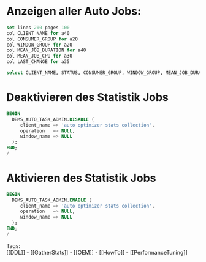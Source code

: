 
# Anzeigen aller Auto Jobs:

```sql
set lines 200 pages 100
col CLIENT_NAME for a40
col CONSUMER_GROUP for a20
col WINDOW_GROUP for a20
col MEAN_JOB_DURATION for a40
col MEAN_JOB_CPU for a30
col LAST_CHANGE for a35

select CLIENT_NAME, STATUS, CONSUMER_GROUP, WINDOW_GROUP, MEAN_JOB_DURATION, MEAN_JOB_CPU, LAST_CHANGE from dba_autotask_client order by 1;
```

# Deaktivieren des Statistik Jobs

```sql
BEGIN
  DBMS_AUTO_TASK_ADMIN.DISABLE (
     client_name => 'auto optimizer stats collection',
     operation   => NULL,
     window_name => NULL
  );
END;
/
```

# Aktivieren des Statistik Jobs

```sql
BEGIN
  DBMS_AUTO_TASK_ADMIN.ENABLE (
     client_name => 'auto optimizer stats collection',
     operation   => NULL,
     window_name => NULL
  );
END;
/
```

Tags:  
[[DDL]] - [[GatherStats]] - [[OEM]] - [[HowTo]] - [[PerformanceTuning]]
